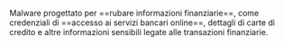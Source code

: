 Malware progettato per ==rubare informazioni finanziarie==, come credenziali di ==accesso ai servizi bancari online==, dettagli di carte di credito e altre informazioni sensibili legate alle transazioni finanziarie.